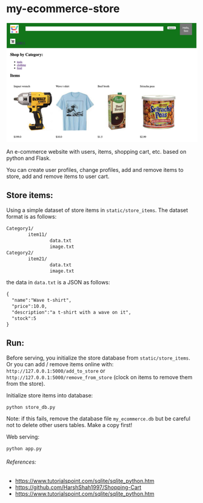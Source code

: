 # my-ecommerce-store
 
![screenshot](static/images/screenshot.jpg)

An e-commerce website with users, items, shopping cart, etc. based on python and Flask.

You can create user profiles, change profiles, add and remove items to store, add and remove items to user cart.


## Store items:

Using a simple dataset of store items in `static/store_items`. The dataset format is as follows:


```
Category1/
		item11/
				data.txt
				image.txt
Category2/ 
		item21/
				data.txt
				image.txt
```

the data in `data.txt` is a JSON as follows:

```
{ 
  "name":"Wave t-shirt",
  "price":10.0,
  "description":"a t-shirt with a wave on it",
  "stock":5
}
```



## Run:

Before serving, you initialize the store database from `static/store_items`. Or you can add / remove items online with: `http://127.0.0.1:5000/add_to_store` or `http://127.0.0.1:5000/remove_from_store` (clock on items to remove them from the store).

Initialize store items into database:

```
python store_db.py
```

Note: if this fails, remove the database file `my_ecommerce.db` but be careful not to delete other users tables. Make a copy first!

Web serving:

```
python app.py
```


###### References:

- https://www.tutorialspoint.com/sqlite/sqlite_python.htm
- https://github.com/HarshShah1997/Shopping-Cart
- https://www.tutorialspoint.com/sqlite/sqlite_python.htm
